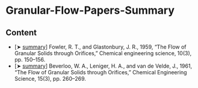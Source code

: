 # Granular-Flow-Papers-Summary

## Content
- \[➤ [summary](Fowler_R_T_and_Glastonbury_J_R_1959.md)\] Fowler, R. T., and Glastonbury, J. R., 1959, “The Flow of Granular Solids through Orifices,” Chemical engineering science, 10(3), pp. 150–156.
- \[➤ [summary]()\] Beverloo, W. A., Leniger, H. A., and van de Velde, J., 1961, “The Flow of Granular Solids through Orifices,” Chemical Engineering Science, 15(3), pp. 260–269.

